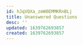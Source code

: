 ```yaml
---
id: hJqVQXa_zmW0EMMKRnBLj
title: Unanswered Questions
desc: ''
updated: 1639762693857
created: 1639762693857
---
```


